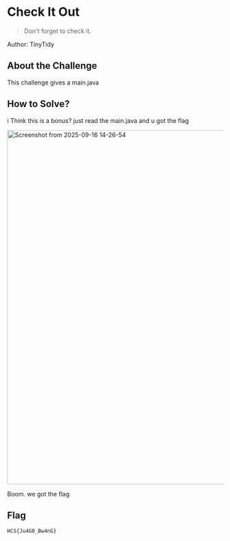 # Check It Out
> Don't forget to check it.

Author: TinyTidy


## About the Challenge
This challenge gives a main.java

## How to Solve?

i Think this is a bonus? just read the main.java and u got the flag

<img width="1444" height="825" alt="Screenshot from 2025-09-16 14-26-54" src="https://github.com/user-attachments/assets/3eec8df7-4c10-4a78-b1fc-eb121e87c0d6" />

Boom. we got the flag

## Flag
```
HCS{Ju4G0_Bw4nG}
```
